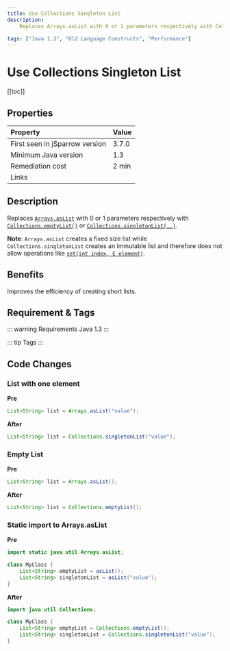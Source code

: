 ```yaml
---
title: Use Collections Singleton List
description:
    Replaces Arrays.asList with 0 or 1 parameters respectively with Collections.emptyList(...) or Collections.singletonList()

tags: ["Java 1.3", "Old Language Constructs", "Performance"]
---
```


# Use Collections Singleton List

[[toc]]

## Properties

| Property                        | Value |
|:------------------------------- |:----- |
| First seen in jSparrow version  | 3.7.0 |
| Minimum Java version            | 1.3   |
| Remediation cost                | 2 min |
| Links                           | |

## Description

Replaces [`Arrays.asList`](https://docs.oracle.com/javase/8/docs/api/java/util/Arrays.html#asList-T...-) with 0 or 1 parameters respectively with [`Collections.emptyList()`](https://docs.oracle.com/javase/8/docs/api/java/util/Collections.html#emptyList--) or [`Collections.singletonList(..)`](https://docs.oracle.com/javase/8/docs/api/java/util/Collections.html#singletonList-T-).

**Note**: `Arrays.asList` creates a fixed size list while `Collections.singletonList` creates an immutable list and therefore does not allow operations like [`set(int index, E element)`](https://docs.oracle.com/javase/10/docs/api/java/util/List.html#set(int,E)). 

## Benefits

Improves the efficiency of creating short lists. 

## Requirement & Tags

::: warning Requirements
Java 1.3
:::

::: tip Tags
<TagLinks />
:::

## Code Changes


### List with one element

__Pre__
```java
List<String> list = Arrays.asList("value");

```
__After__
```java
List<String> list = Collections.singletonList("value");
```

### Empty List

__Pre__
```java
List<String> list = Arrays.asList();

```
__After__
```java
List<String> list = Collections.emptyList();
```

### Static import to Arrays.asList

__Pre__
```java
import static java.util.Arrays.asList;

class MyClass {
    List<String> emptyList = asList();
    List<String> singletonList = asList("value");
}


```
__After__
```java
import java.util.Collections;

class MyClass {
    List<String> emptyList = Collections.emptyList();
    List<String> singletonList = Collections.singletonList("value");
}
```